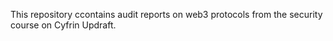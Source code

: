 This repository ccontains audit reports on web3 protocols from the security course on Cyfrin Updraft.
